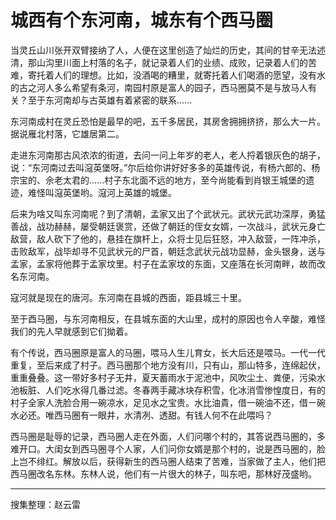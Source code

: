 # 城西有个东河南，城东有个西马圈

当灵丘山川张开双臂接纳了人，人便在这里创造了灿烂的历史，其间的甘辛无法述清，那山沟里川面上村落的名子，就记录着人们的业绩、成败，记录着人们的苦难，寄托着人们的理想。比如，没酒喝的糟里，就寄托着人们喝酒的愿望，没有水的古之河人多么希望有条河，南园村原是富人的园子，西马圈莫不是与放马人有关？至于东河南却与古英雄有着紧密的联系......

东河南成村在灵丘恐怕是最早的吧，五千多居民，其房舍拥拥挤挤，那么大一片。据说雁北村落，它雄居第二。

走进东河南那古风浓浓的街道，去问一问上年岁的老人，老人捋着银灰色的胡子，说：“东河南过去叫滱英堡呀。”尔后给你讲好好多多的英雄传说，有杨六郎的、杨宗宝的、佘老太君的......村子东北面不远的地方，至今尚能看到肖银王城堡的遗迹，难怪叫滱英堡哟。滱河上英雄的城堡。

后来为啥又叫东河南呢？到了清朝，孟家又出了个武状元。武状元武功深厚，勇猛善战，战功赫赫，屡受朝廷褒赏，还做了朝廷的侄女女婿，一次战斗，武状元身亡敌营，敌人砍下了他的，悬挂在旗杆上，众将士见后狂怒，冲入敌营，一阵冲杀，击败敌军，战毕却寻不见武状元的尸首，朝廷念武状元战功显赫，金头银身，送与孟家，孟家将他葬于孟家坟里。村子在孟家坟的东面，又座落在长河南畔，故而改名东河南。

寇河就是现在的唐河。东河南在县城的西面，距县城三十里。

至于酉马圈，与东河南相反，在县城东面的大山里，成村的原因也令人辛酸，难怪我们的先人早就感到它们拗着。

有个传说，西马圈原是富人的马圈，喂马人生儿育女，长大后还是喂马。一代一代重复，至后来成了村子。西马圈那个地方没有川，只有山，那山特多，连绵起伏，重重叠叠。这一带好多村子无井，夏天蓄雨水于泥池中，风吹尘土、粪便，污染水池板脏、人们吃水得几番过滤。冬春两手藏冰块存积雪，化冰消雪惨惶度日，有的村子全家人洗脸合用一碗凉水，足见水之宝贵。水比油貴，借一碗油不还，借ㄧ碗水必还。唯西马圈有一眼井，水清冽、透甜。有钱人何不在此喂吗？

西马圈是耻辱的记录，西马圈人走在外面，人们问哪个村的，其答说西马圈的，多难开口。大闺女到西马圈寻个人家，人们问你女婿是那个村的，说是西马圈的，脸上岂不绯红。解放以后，获得新生的西马圈人结束了苦难，当家做了主人，他们把西马圈改名东林。东林人说，他们有一片很大的林子，叫东吧，那林好茂盛哟。

---

搜集整理：赵云雷